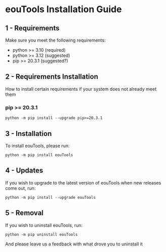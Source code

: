 # eouTools Installation Guide
## 1 - Requirements
Make sure you meet the following requirements:
- python >= 3.10 (required)
- python >= 3.12 (suggested)
- pip >= 20.3.1 (suggested?)

## 2 - Requirements Installation
How to install certain requirements if your system does not already meet them
### pip >= 20.3.1
```commandline
python -m pip install --upgrade pip>=20.3.1
```

## 3 - Installation
To install eouTools, please run:
```commandline
python -m pip install eouTools
```

## 4 - Updates
If you wish to upgrade to the latest version of eouTools when new releases come out, run:
```commandline
python -m pip install --upgrade eouTools
```

## 5 - Removal
If you wish to uninstall eouTools, run:
```commandline
python -m pip uninstall eouTools
```
And please leave us a feedback with what drove you to uninstall it